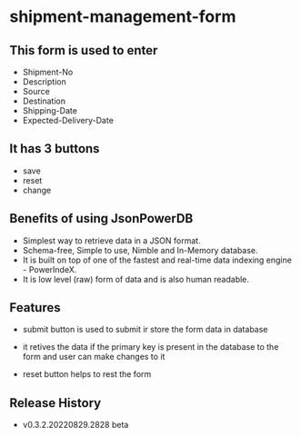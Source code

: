
# shipment-management-form

## This form is used to enter
- Shipment-No
- Description
- Source
- Destination
- Shipping-Date
- Expected-Delivery-Date

## It has 3 buttons
- save
- reset
- change

## Benefits of using JsonPowerDB
- Simplest way to retrieve data in a JSON format.
- Schema-free, Simple to use, Nimble and In-Memory database.
- It is built on top of one of the fastest and real-time data indexing engine - PowerIndeX.
- It is low level (raw) form of data and is also human readable.


## Features

- submit button is used to submit ir store the form data in database

- it retives the data if the primary key is present in the database to the form and user can make changes to it
 
- reset button helps to rest the form 

## Release History
- v0.3.2.20220829.2828 beta

